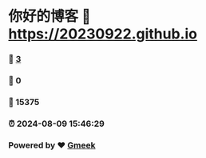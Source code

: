 # 你好的博客 :link: https://20230922.github.io 
### :page_facing_up: [3](https://20230922.github.io/tag.html) 
### :speech_balloon: 0 
### :hibiscus: 15375 
### :alarm_clock: 2024-08-09 15:46:29 
### Powered by :heart: [Gmeek](https://github.com/Meekdai/Gmeek)
